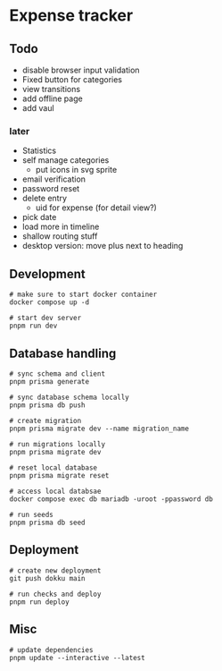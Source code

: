 # Expense tracker

## Todo

- disable browser input validation
- Fixed button for categories
- view transitions
- add offline page
- add vaul

### later

- Statistics
- self manage categories
  - put icons in svg sprite
- email verification
- password reset
- delete entry
  - uid for expense (for detail view?)
- pick date
- load more in timeline
- shallow routing stuff
- desktop version: move plus next to heading

## Development

```
# make sure to start docker container
docker compose up -d

# start dev server
pnpm run dev
```

## Database handling

```
# sync schema and client
pnpm prisma generate

# sync database schema locally
pnpm prisma db push

# create migration
pnpm prisma migrate dev --name migration_name

# run migrations locally
pnpm prisma migrate dev

# reset local database
pnpm prisma migrate reset

# access local databsae
docker compose exec db mariadb -uroot -ppassword db

# run seeds
pnpm prisma db seed
```

## Deployment

```
# create new deployment
git push dokku main

# run checks and deploy
pnpm run deploy
```

## Misc

```
# update dependencies
pnpm update --interactive --latest
```
